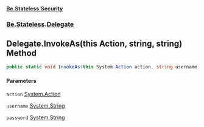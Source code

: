 #### [Be.Stateless.Security](README.md 'README')
### [Be.Stateless](Be.Stateless.md 'Be.Stateless').[Delegate](Delegate.md 'Be.Stateless.Delegate')

## Delegate.InvokeAs(this Action, string, string) Method

```csharp
public static void InvokeAs(this System.Action action, string username, string password);
```
#### Parameters

<a name='Be.Stateless.Delegate.InvokeAs(thisSystem.Action,string,string).action'></a>

`action` [System.Action](https://docs.microsoft.com/en-us/dotnet/api/System.Action 'System.Action')

<a name='Be.Stateless.Delegate.InvokeAs(thisSystem.Action,string,string).username'></a>

`username` [System.String](https://docs.microsoft.com/en-us/dotnet/api/System.String 'System.String')

<a name='Be.Stateless.Delegate.InvokeAs(thisSystem.Action,string,string).password'></a>

`password` [System.String](https://docs.microsoft.com/en-us/dotnet/api/System.String 'System.String')